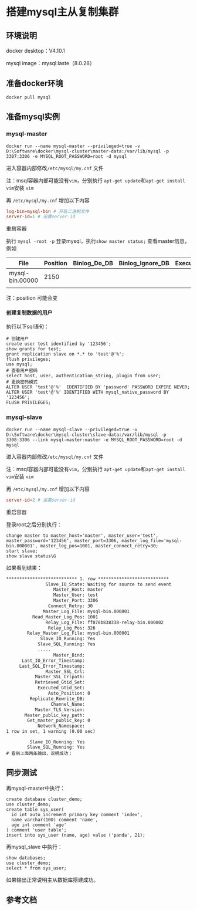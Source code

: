 # 搭建mysql主从复制集群

## 环境说明

docker desktop：V4.10.1

mysql image：mysql:laste（8.0.28）

## 准备docker环境

```shell
docker pull mysql
```

## 准备mysql实例

### mysql-master

```shell
docker run --name mysql-master --privileged=true -v D:\Software\docker\mysql-cluster\master-data:/var/lib/mysql -p 3307:3306 -e MYSQL_ROOT_PASSWORD=root -d mysql
```

进入容器内部修改`/etc/mysql/my.cnf` 文件

注：msql容器内部可能没有`vim`，分别执行 `apt-get update`和`apt-get install vim`安装 `vim`

再 `/etc/mysql/my.cnf` 增加以下内容

```cnf
log-bin=mysql-bin # 开启二进制文件
server-id=1 # 设置server-id
```

重启容器

执行 `mysql -root -p` 登录mysql，执行`show master status;` 查看master信息，例如

| File            | Position | Binlog_Do_DB | Binlog_Ignore_DB | Executed_Gtid_Set |
| --------------- | -------- | ------------ | ---------------- | ----------------- |
| mysql-bin.00000 | 2150     |              |                  |                   |
|                 |          |              |                  |                   |

注：position 可能会变

#### 创建复制数据的用户

执行以下sql语句：

```mysql
# 创建用户
create user test identified by '123456';
show grants for test;
grant replication slave on *.* to 'test'@'%';
flush privileges;
use mysql;
# 查看用户密码
select host, user, authentication_string, plugin from user;
# 更换密码模式
ALTER USER 'test'@'%'  IDENTIFIED BY 'password' PASSWORD EXPIRE NEVER;
ALTER USER 'test'@'%' IDENTIFIED WITH mysql_native_password BY '123456';
FLUSH PRIVILEGES;
```

### mysql-slave

```shell
docker run --name mysql-slave --privileged=true -v D:\Software\docker\mysql-cluster\slave-data:/var/lib/mysql -p 3308:3306 --link mysql-master:master -e MYSQL_ROOT_PASSWORD=root -d mysql

```

进入容器内部修改`/etc/mysql/my.cnf` 文件

注：msql容器内部可能没有`vim`，分别执行 `apt-get update`和`apt-get install vim`安装 `vim`

再 `/etc/mysql/my.cnf` 增加以下内容

```cnf
server-id=2 # 设置server-id
```

重启容器

登录root之后分别执行：

```mysql
change master to master_host='master', master_user='test', master_password='123456', master_port=3306, master_log_file='mysql-bin.000001', master_log_pos=1001, master_connect_retry=30;
start slave;
show slave status\G
```

如果看到结果：

```txt
*************************** 1. row ***************************
               Slave_IO_State: Waiting for source to send event
                  Master_Host: master
                  Master_User: test
                  Master_Port: 3306
                Connect_Retry: 30
              Master_Log_File: mysql-bin.000001
          Read_Master_Log_Pos: 1001
               Relay_Log_File: ff878b838338-relay-bin.000002
                Relay_Log_Pos: 326
        Relay_Master_Log_File: mysql-bin.000001
             Slave_IO_Running: Yes
            Slave_SQL_Running: Yes
            .....
                  Master_Bind:
      Last_IO_Error_Timestamp:
     Last_SQL_Error_Timestamp:
               Master_SSL_Crl:
           Master_SSL_Crlpath:
           Retrieved_Gtid_Set:
            Executed_Gtid_Set:
                Auto_Position: 0
         Replicate_Rewrite_DB:
                 Channel_Name:
           Master_TLS_Version:
       Master_public_key_path:
        Get_master_public_key: 0
            Network_Namespace:
1 row in set, 1 warning (0.00 sec)
```

             Slave_IO_Running: Yes
            Slave_SQL_Running: Yes
    # 看到上面两条输出，说明成功；

## 同步测试

再mysql-master中执行：

```mysql
create database cluster_demo;
use cluster_demo;
create table sys_user(
  id int auto_increment primary key comment 'index',
  name varchar(100) comment 'name',
  age int comment 'age'
) comment 'user table';
insert into sys_user (name, age) value ('panda', 21);
```

再mysql_slave 中执行：

```mysql
show databases;
use cluster_demo;
select * from sys_user;
```

如果输出正常说明主从数据库搭建成功。

## 参考文档

[主从数据库 Slave_IO_Running: Connecting问题解决]: https://blog.csdn.net/weixin_43879261/article/details/111483712

[docker搭建MySQL主从集群]: https://zhuanlan.zhihu.com/p/86966579

